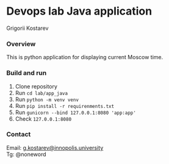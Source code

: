# Devops lab Java application

Grigorii Kostarev

### Overview

This is python application for displaying current Moscow time.

### Build and run

1. Clone repository
2. Run `cd lab/app_java`
3. Run `python -m venv venv`
4. Run `pip install -r requirenments.txt`
5. Run `gunicorn --bind 127.0.0.1:8080 'app:app'`
6. Check `127.0.0.1:8080`

### Contact

Email: g.kostarev@innopolis.university  
Tg: @noneword